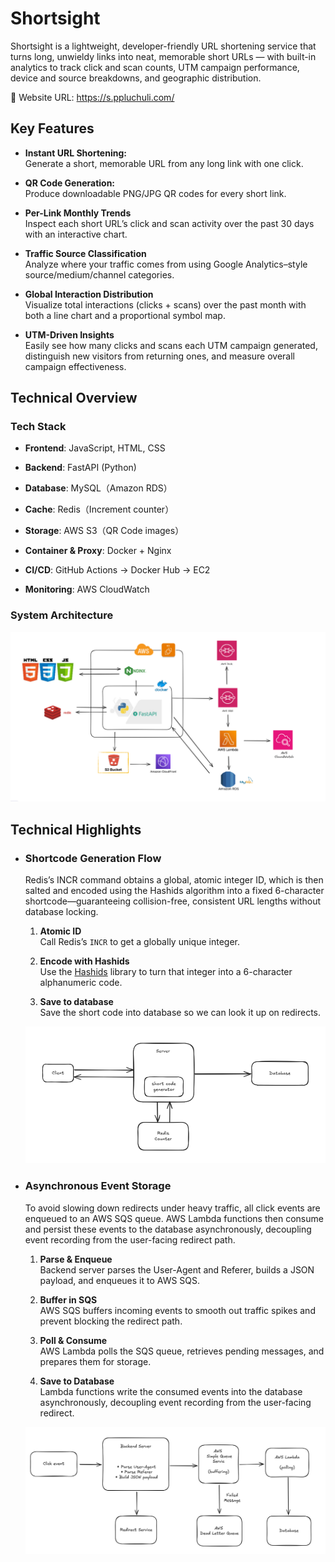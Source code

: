 # Shortsight

Shortsight is a lightweight, developer-friendly URL shortening service that turns long, unwieldy links into neat, memorable short URLs — with built-in analytics to track click and scan counts, UTM campaign performance, device and source breakdowns, and geographic distribution.

🔗 Website URL: <https://s.ppluchuli.com/>

## Key Features

- **Instant URL Shortening:**  
  Generate a short, memorable URL from any long link with one click.

- **QR Code Generation:**  
  Produce downloadable PNG/JPG QR codes for every short link.

- **Per-Link Monthly Trends**  
  Inspect each short URL’s click and scan activity over the past 30 days with an interactive chart.

- **Traffic Source Classification**  
  Analyze where your traffic comes from using Google Analytics–style source/medium/channel categories.

- **Global Interaction Distribution**  
  Visualize total interactions (clicks + scans) over the past month with both a line chart and a proportional symbol map.

- **UTM-Driven Insights**  
  Easily see how many clicks and scans each UTM campaign generated, distinguish new visitors from returning ones, and measure overall campaign effectiveness.

## Technical Overview

### **Tech Stack**

- **Frontend**: JavaScript, HTML, CSS

- **Backend**: FastAPI (Python)
- **Database**: MySQL（Amazon RDS）
- **Cache**: Redis（Increment counter）
- **Storage**: AWS S3（QR Code images）
- **Container & Proxy**: Docker + Nginx
- **CI/CD**: GitHub Actions → Docker Hub → EC2
- **Monitoring**: AWS CloudWatch

### **System Architecture**

![Shortsight 系統架構圖](./static/Img/structure.png)

## Technical Highlights

- ### Shortcode Generation Flow

  Redis’s INCR command obtains a global, atomic integer ID, which is then salted and encoded using the Hashids algorithm into a fixed 6-character shortcode—guaranteeing collision-free, consistent URL lengths without database locking.

  1. **Atomic ID**  
     Call Redis’s `INCR` to get a globally unique integer.

  2. **Encode with Hashids**  
     Use the [Hashids](https://pypi.org/project/hashids/) library to turn that integer into a 6-character alphanumeric code.

  3. **Save to database**  
     Save the short code into database so we can look it up on redirects.

  ![short-code-generator](./static/Img/short-code-generator.png)

- ### **Asynchronous Event Storage**

  To avoid slowing down redirects under heavy traffic, all click events are enqueued to an AWS SQS queue. AWS Lambda functions then consume and persist these events to the database asynchronously, decoupling event recording from the user-facing redirect path.

  1. **Parse & Enqueue**  
     Backend server parses the User-Agent and Referer, builds a JSON payload, and enqueues it to AWS SQS.

  2. **Buffer in SQS**  
     AWS SQS buffers incoming events to smooth out traffic spikes and prevent blocking the redirect path.

  3. **Poll & Consume**  
     AWS Lambda polls the SQS queue, retrieves pending messages, and prepares them for storage.

  4. **Save to Database**  
     Lambda functions write the consumed events into the database asynchronously, decoupling event recording from the user-facing redirect.

  ![click-event-workflow](./static/Img/click-event-workflow.png)
